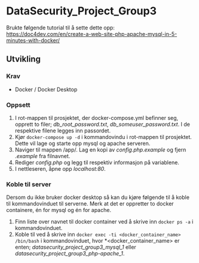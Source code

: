 # DataSecurity_Project_Group3

Brukte følgende tutorial til å sette dette opp: https://doc4dev.com/en/create-a-web-site-php-apache-mysql-in-5-minutes-with-docker/

## Utvikling
### Krav
- Docker / Docker Desktop

### Oppsett
1. I rot-mappen til prosjektet, der docker-compose.yml befinner seg, opprett to filer; *db_root_password.txt*, *db_someuser_password.txt*. I de respektive filene legges inn passordet.
2. Kjør `docker-compose up -d` i kommandovindu i rot-mappen til prosjektet. Dette vil lage og starte opp mysql og apache serveren.
3. Naviger til mappen /app/. Lag en kopi av *config.php.example* og fjern *.example* fra filnavnet.
4. Rediger *config.php* og legg til respektiv informasjon på variablene.
5. I nettleseren, åpne opp *localhost:80*.

### Koble til server
Dersom du ikke bruker docker desktop så kan du kjøre følgende til å koble til kommandovinduet til serverne. Merk at det er oppretter to docker containere, én for mysql og én for apache.
1. Finn liste over navnet til docker container ved å skrive inn `docker ps -a` i kommandovinduet.
2. Koble til ved å skrive inn `docker exec -ti <docker_container_name> /bin/bash` i kommandovinduet, hvor *<docker_container_name> er enten; *datasecurity_project_group3_mysql_1* eller *datasecurity_project_group3_php-apache_1*.
